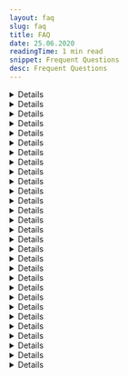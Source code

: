 ```yaml
---
layout: faq
slug: faq
title: FAQ
date: 25.06.2020
readingTime: 1 min read
snippet: Frequent Questions
desc: Frequent Questions
---
```


<div class="accordion-column left">
<details>

    <summary>Where do you get the data for verification?</summary>

We take the data from public sources, system search, social networks, and open databases available online.

</details>

<details>

    <summary>What social networks do you use for validation?</summary>

We use - Google, Gravatar, Linkedin, Facebook, etc.

</details>

<details>

    <summary>What is your difference from the competitors?</summary>

The main difference from our competitors is that we do not use only the automatic search and validation but we provide manual moderation, so we use all the power of social networks and search engines for more in-depth validation.

</details>

<details>

    <summary>What is your trial?</summary>

We let our customers potentially feel the difference by verifying 10 emails FOR FREE without adding a payment method and increase the number of verifications up to 100 emails with the payment method added.

</details>

<details>

    <summary>Do you check phone numbers?</summary>

We are currently testing a beta version of our phone base validations. But it is available in manual mode. In order to check the phone base, please [contact our support team](mailto:support+faq@mailcheck.co).

</details>

<details>

    <summary>How to get started with Mailcheck?</summary>

1. **Step 1** Go to [login](https://app.mailcheck.co/auth/login) and create an account. Our registration process is one of the easiest in the known systems

2. **Step 2** Set your email address and password

3. **Step 3** Fill in your profile information or Skip if you don't have time

4. **Step 4** Choose the plan you want to go with or skip if you don't have time

5. **Step 5** Set your billing information ( in case you didn't choose a plan, you can still go with "Free Tier" 100 emails for free). We have two scenarios if you want a free tier

   - 10 emails if you didn't set your card

   - 100 emails if your card details were provided (we don't charge you anything unless you previously has chosen a plan)

6. **Step 6** Ta da! You are in

7. **Step 7** If you have any questions, always [ping our support team](mailto:support+faq@mailcheck.co)

</details>

<details>

    <summary>How to get verified your first list?</summary>

1. **Step 1** If you have data collected in .csv, .tsv formats, feel free to click "Upload"

2. **Step 2** Drag and drop your file or choose from your computer

3. **Step 3** specify a delimiter (choose one column with emails only)

4. **Step 4** send a file for the validation

5. **Step 5** go to the uploaded files and click "Process"

6. **Step 6** When the file processed, you will receive results as the download button inside the site or via email

</details>

<details>

    <summary>How to interpret a trust rate?</summary>

- Emails with a trust rate of 0-49% are Risky and most likely INVALID, we don't recommend using them

- Emails with a trust rate of 50-100% are VALID, feel free to use them

</details>

<details>

    <summary>How can I sign up?</summary>

1. **Step 1** We made our service so easy, that no extra confirmation required, simply set your email and password to register

2. **Step 2** Use your Google, facebook account to register with us

</details>

<details>

    <summary>How can I login?</summary>

1. **Step 1** Fill in email/password

1. **Step 1** Log in using Google or Facebook

</details>

<details>

    <summary>How to delete an account at Mailcheck?</summary>

If you want to delete account because of the uploaded database, you can simply hide all of the info or [contact support](mailto:support+faq@mailcheck.co) so your account can be deactivated

</details>

<details>

    <summary>What is the delimiter and how to use it?</summary>

A delimiter is the comma character, which acts as a field delimiter, we ask to set it in order to validate the chosen column, NOTE it only has to be an email column

</details>

<details>

    <summary>How to prepare a list to get it verified?</summary>

If you data in Google Sheets or Excel you can export them to .csv and upload to your Mailcheck account

</details>
</div>

<div class="accordion-column right">
<details>

    <summary>How can I get my API key</summary>

A step-by-step guide to [API key creation](/create-api-key)

</details>

<details>

    <summary>Is my data protected?</summary>

All information about our users is protected by Google systems, we do really care about privacy and that's why never share any data due to the GDPR compliance.

</details>

<details>

    <summary>How many free email verifications do you offer?</summary>

We allow 100 free email validations if the billing information was verified, and 10 free email validations if the payment details weren't provided

- with card 100 emails

- without card 10 emails

</details>

<details>

    <summary>What is a quick validation?</summary>

Quick validation aimed to help our customers to verify a single email without loading the complete .csv file, it helps to save time and get the result right away. You can quickly validate your email [here](https://app.mailcheck.co/dashboard/)

</details>

<details>

    <summary>Downloading Verified Lists</summary>

We send the results via [dashboard](https://app.mailcheck.co/dashboard/my_files) as well as an email notification, all you need to do is to click on "Download" sign or button and save on your Computer to preview

</details>

<details>

    <summary>Integrations</summary>

As of now, we are developing Mailchimp integration.

</details>

<details>

    <summary>How does Mailcheck work?</summary>

Mailcheck is one place where you can validate all of your emails. Besides the plans we offer, we also don't set the limits for email validations on paid plans, while processing an overcharge. Imagine you have a list of 1200 emails and currently purchased a "PRO" plan. Since the PRO plan includes 1000 emails, we will do 200 email validation and at the end of the billing cycle will inform about the overcharge. Overuse charge: $0.005 for the PRO plan For more please visit
[payment plans](https://app.mailcheck.co/dashboard/payment_plans) or [contact our support team](mailto:support+faq@mailcheck.co)

</details>

<details>

    <summary>What is the overuse charge?</summary>

Since Mailcheck doesn't set any limits for the verification we allow our clients under the paid subscriptions to verify as many emails as they can, overuse charge applies when the plan limited was used up. For example, the overuse charge for the PRO = **$0.005** Agency = **$0.004** Enterprise = **$0.003** The bigger plan you choose the lower overuse charge can be

</details>

<details>

    <summary>Can I delete my files?</summary>

In the Mailcheck we allow our clients to hide their data, just follow the link [my files](https://app.mailcheck.co/dashboard/my_files) and choose "X" sign next to each file

</details>

<details>

    <summary>How can I cancel my subscription?</summary>

In order to cancel a subscription, please [contact our support team](mailto:support+faq@mailcheck.co).

</details>

<details>

    <summary>I was charged more than my plan costs</summary>

Mailcheck works on a subscription basis and if you have any of the paid plans (PRO, AGENCY, ENTERPRISE, LEGENDARY) so you are able to verify more emails than you have according to your plan, to receive more detailed information, please [contact our support team](mailto:support+faq@mailcheck.co).

</details>

<details>

    <summary>Why I can't see a dark mode option on my account?</summary>

We apply Dark Mode only for those users who have purchased paid plans and planning to develop more features

</details>

<details>

    <summary>How long does usually take to verify 1M files?</summary>

It depends but usually takes around 20min-60min just because our innovative technology allows making in-depth validation and run the data through multiply sources making sure we give the most accurate answer.

</details>

<details>

    <summary>Mailchimp Integration instructions</summary>

Step by step guide on how to use [Mailchimp](/mailchimp-integration)

</details>

<details>

    <summary>Zapier Integration instructions</summary>

A step-by-step guide to integrate Mailcheck with daily services using [Zapier](/zapier-integration)

</details>

<details>

    <summary>Integromat Integration instructions</summary>

A step-by-step guide to integrate Mailcheck with daily services using [Integromat](/integromat-integration)

</details>
</div>
